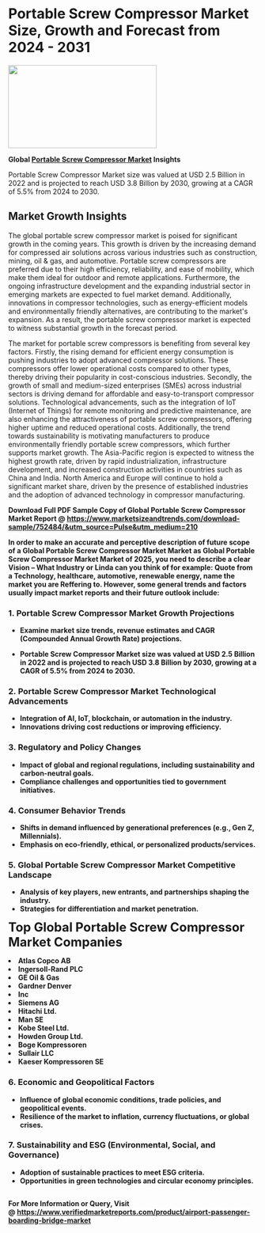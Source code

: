 <H1>Portable Screw Compressor Market Size, Growth and Forecast from 2024 - 2031</H1><img class="aligncenter size-medium wp-image-584254" src="https://thirdeyenews.in/wp-content/uploads/2024/09/Global-Market-Research-300x168.jpeg" alt="" width="300" height="168" /><p><strong>Global&nbsp;<a href="https://www.marketsizeandtrends.com/download-sample/752484/&amp;utm_source=Pulse&amp;utm_medium=210">Portable Screw Compressor Market</a> Insights</strong></p><p>Portable Screw Compressor Market size was valued at USD 2.5 Billion in 2022 and is projected to reach USD 3.8 Billion by 2030, growing at a CAGR of 5.5% from 2024 to 2030.</p><p><h2>Market Growth Insights</h2> <p>The global portable screw compressor market is poised for significant growth in the coming years. This growth is driven by the increasing demand for compressed air solutions across various industries such as construction, mining, oil & gas, and automotive. Portable screw compressors are preferred due to their high efficiency, reliability, and ease of mobility, which make them ideal for outdoor and remote applications. Furthermore, the ongoing infrastructure development and the expanding industrial sector in emerging markets are expected to fuel market demand. Additionally, innovations in compressor technologies, such as energy-efficient models and environmentally friendly alternatives, are contributing to the market's expansion. As a result, the portable screw compressor market is expected to witness substantial growth in the forecast period.</p> <p><strong></strong></p> <p>The market for portable screw compressors is benefiting from several key factors. Firstly, the rising demand for efficient energy consumption is pushing industries to adopt advanced compressor solutions. These compressors offer lower operational costs compared to other types, thereby driving their popularity in cost-conscious industries. Secondly, the growth of small and medium-sized enterprises (SMEs) across industrial sectors is driving demand for affordable and easy-to-transport compressor solutions. Technological advancements, such as the integration of IoT (Internet of Things) for remote monitoring and predictive maintenance, are also enhancing the attractiveness of portable screw compressors, offering higher uptime and reduced operational costs. Additionally, the trend towards sustainability is motivating manufacturers to produce environmentally friendly portable screw compressors, which further supports market growth. The Asia-Pacific region is expected to witness the highest growth rate, driven by rapid industrialization, infrastructure development, and increased construction activities in countries such as China and India. North America and Europe will continue to hold a significant market share, driven by the presence of established industries and the adoption of advanced technology in compressor manufacturing. <p><strong></p><p><span class=""><strong>Download Full PDF Sample Copy of Global Portable Screw Compressor Market Report</strong> @ <a href="https://www.marketsizeandtrends.com/download-sample/752484/&amp;utm_source=Pulse&amp;utm_medium=210" target="_blank">https://www.marketsizeandtrends.com/download-sample/752484/&amp;utm_source=Pulse&amp;utm_medium=210</a></span></p><p>In order to make an accurate and perceptive description of future scope of a Global&nbsp;Portable Screw Compressor Market Market as Global&nbsp;Portable Screw Compressor Market Market of 2025, you need to describe a clear Vision &ndash; What Industry or Linda can you think of for example: Quote from a Technology, healthcare, automotive, renewable energy, name the market you are Reffering to. However, some general trends and factors usually impact market reports and their future outlook include:</p><h3>1.&nbsp;<strong>Portable Screw Compressor Market Growth Projections</strong></h3><ul><li>Examine market size trends, revenue estimates and CAGR (Compounded Annual Growth Rate) projections.</li><li><p>Portable Screw Compressor Market size was valued at USD 2.5 Billion in 2022 and is projected to reach USD 3.8 Billion by 2030, growing at a CAGR of 5.5% from 2024 to 2030.</p></li></ul><h3>2.&nbsp;<strong>Portable Screw Compressor Market Technological Advancements</strong></h3><ul><li>Integration of AI, IoT, blockchain, or automation in the industry.</li><li>Innovations driving cost reductions or improving efficiency.</li></ul><h3>3.&nbsp;<strong>Regulatory and Policy Changes</strong></h3><ul><li>Impact of global and regional regulations, including sustainability and carbon-neutral goals.</li><li>Compliance challenges and opportunities tied to government initiatives.</li></ul><h3>4.&nbsp;<strong>Consumer Behavior Trends</strong></h3><ul><li>Shifts in demand influenced by generational preferences (e.g., Gen Z, Millennials).</li><li>Emphasis on eco-friendly, ethical, or personalized products/services.</li></ul><h3>5.&nbsp;<strong>Global Portable Screw Compressor Market Competitive Landscape</strong></h3><ul><li>Analysis of key players, new entrants, and partnerships shaping the industry.</li><li>Strategies for differentiation and market penetration.</li></ul><p data-pm-slice="1 1 []"><span style="color: inherit; font-family: inherit; font-size: 25px;">Top Global Portable Screw Compressor Market Companies</span></p><div class="" data-test-id=""><p><li>Atlas Copco AB</li><li> Ingersoll-Rand PLC</li><li> GE Oil & Gas</li><li> Gardner Denver</li><li> Inc</li><li> Siemens AG</li><li> Hitachi Ltd.</li><li> Man SE</li><li> Kobe Steel Ltd.</li><li> Howden Group Ltd.</li><li> Boge Kompressoren</li><li> Sullair LLC</li><li> Kaeser Kompressoren SE</li></p></div><h3>6.&nbsp;<strong>Economic and Geopolitical Factors</strong></h3><ul><li>Influence of global economic conditions, trade policies, and geopolitical events.</li><li>Resilience of the market to inflation, currency fluctuations, or global crises.</li></ul><h3>7.&nbsp;<strong>Sustainability and ESG (Environmental, Social, and Governance)</strong></h3><ul><li>Adoption of sustainable practices to meet ESG criteria.</li><li>Opportunities in green technologies and circular economy principles.</li></ul><h2><strong style="font-size: 14px;">For More Information or Query, Visit @&nbsp;</strong><a style="background-color: #ffffff; font-size: 14px;" href="https://www.marketsizeandtrends.com/report/portable-screw-compressor-market/" target="_blank">https://www.verifiedmarketreports.com/product/airport-passenger-boarding-bridge-market</a></h2>
